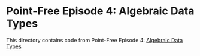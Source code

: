 # Point-Free Episode 4: Algebraic Data Types

This directory contains code from Point-Free Episode 4:
[Algebraic Data Types](https://www.pointfree.co/episodes/ep4-algebraic-data-types)
